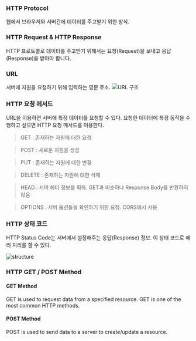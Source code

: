 
### HTTP Protocol

웹에서 브라우저와 서버간에 데이터를 주고받기 위한 방식.

### HTTP Request & HTTP Response
HTTP 프로토콜로 데이터를 주고받기 위해서는 요청(Request)을 보내고 응답(Response)을 받아야 합니다.

### URL 
서버에 자원을 요청하기 위해 입력하는 영문 주소.
![URL 구조](https://joshua1988.github.io/images/posts/web/http/url-structure.png )
### HTTP 요청 메서드
URL을 이용하면 서버에 특정 데이터를 요청할 수 있다. 
요청한 데이터에 특정 동작을 수행하고 싶으면 HTTP 요청 메서드를 이용한다.


>GET : 존재하는 자원에 대한 요청

>POST : 새로운 자원을 생성

>PUT : 존재하는 자원에 대한 변경

>DELETE : 존재하는 자원에 대한 삭제

>HEAD : 서버 헤더 정보를 획득. GET과 비슷하나 Response Body를 반환하지 않음

>OPTIONS : 서버 옵션들을 확인하기 위한 요청. CORS에서 사용

### HTTP 상태 코드
HTTP Status Code는 서버에서 설정해주는 응답(Response) 정보.
이 상태 코드로 에러 처리를 할 수 있다.

![structure](https://joshua1988.github.io/images/posts/web/http/http-full-structure.png)

### HTTP GET / POST Method

#### GET Method
GET is used to request data from a specified resource.
GET is one of the most common HTTP methods.

#### POST Method
POST is used to send data to a server to create/update a resource.


